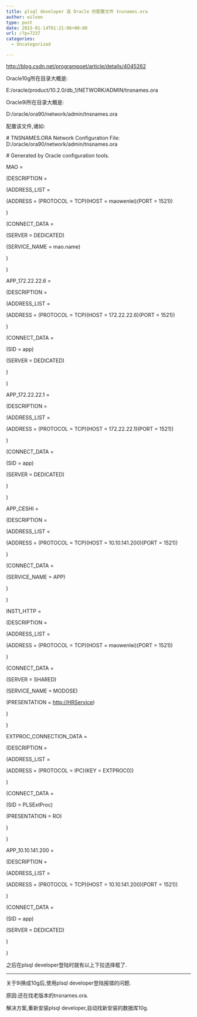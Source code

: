 ```yaml
---
title: plsql developer 连 Oracle 的配置文件 tnsnames.ora
author: wiloon
type: post
date: 2015-01-14T01:21:06+00:00
url: /?p=7237
categories:
  - Uncategorized

---
```

http://blog.csdn.net/programpoet/article/details/4045262

Oracle10g所在目录大概是:

E:/oracle/product/10.2.0/db_1/NETWORK/ADMIN/tnsnames.ora



Oracle9i所在目录大概是:

D:/oracle/ora90/network/admin/tnsnames.ora



配置该文件,诸如:



\# TNSNAMES.ORA Network Configuration File: D:/oracle/ora90/network/admin/tnsnames.ora
  
\# Generated by Oracle configuration tools.

MAO =
  
(DESCRIPTION =
  
(ADDRESS_LIST =
  
(ADDRESS = (PROTOCOL = TCP)(HOST = maowenlei)(PORT = 1521))
  
)
  
(CONNECT_DATA =
  
(SERVER = DEDICATED)
  
(SERVICE_NAME = mao.name)
  
)
  
)

APP_172.22.22.6 =
  
(DESCRIPTION =
  
(ADDRESS_LIST =
  
(ADDRESS = (PROTOCOL = TCP)(HOST = 172.22.22.6)(PORT = 1521))
  
)
  
(CONNECT_DATA =
  
(SID = app)
  
(SERVER = DEDICATED)
  
)
  
)

APP_172.22.22.1 =
  
(DESCRIPTION =
  
(ADDRESS_LIST =
  
(ADDRESS = (PROTOCOL = TCP)(HOST = 172.22.22.1)(PORT = 1521))
  
)
  
(CONNECT_DATA =
  
(SID = app)
  
(SERVER = DEDICATED)
  
)
  
)

APP_CESHI =
  
(DESCRIPTION =
  
(ADDRESS_LIST =
  
(ADDRESS = (PROTOCOL = TCP)(HOST = 10.10.141.200)(PORT = 1521))
  
)
  
(CONNECT_DATA =
  
(SERVICE_NAME = APP)
  
)
  
)

INST1_HTTP =
  
(DESCRIPTION =
  
(ADDRESS_LIST =
  
(ADDRESS = (PROTOCOL = TCP)(HOST = maowenlei)(PORT = 1521))
  
)
  
(CONNECT_DATA =
  
(SERVER = SHARED)
  
(SERVICE_NAME = MODOSE)
  
(PRESENTATION = [http://HRService][1])
  
)
  
)

EXTPROC\_CONNECTION\_DATA =
  
(DESCRIPTION =
  
(ADDRESS_LIST =
  
(ADDRESS = (PROTOCOL = IPC)(KEY = EXTPROC0))
  
)
  
(CONNECT_DATA =
  
(SID = PLSExtProc)
  
(PRESENTATION = RO)
  
)
  
)

APP_10.10.141.200 =
  
(DESCRIPTION =
  
(ADDRESS_LIST =
  
(ADDRESS = (PROTOCOL = TCP)(HOST = 10.10.141.200)(PORT = 1521))
  
)
  
(CONNECT_DATA =
  
(SID = app)
  
(SERVER = DEDICATED)
  
)
  
)



之后在plsql developer登陆时就有以上下拉选择框了.



----------------



关于9i换成10g后,使用plsql developer登陆报错的问题.



原因:还在找老版本的tnsnames.ora.



解决方案,重新安装plsql developer,自动找新安装的数据库10g.



 [1]: http://hrservice/